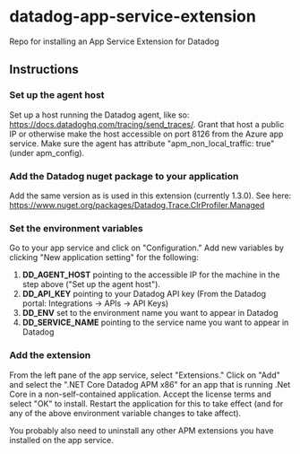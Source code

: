 # datadog-app-service-extension
Repo for installing an App Service Extension for Datadog

## Instructions

### Set up the agent host
Set up a host running the Datadog agent, like so: https://docs.datadoghq.com/tracing/send_traces/. Grant that host a public IP or otherwise make the host accessible on port 8126 from the Azure app service. Make sure the agent has attribute "apm_non_local_traffic: true" (under apm_config).

### Add the Datadog nuget package to your application
Add the same version as is used in this extension (currently 1.3.0). See here: https://www.nuget.org/packages/Datadog.Trace.ClrProfiler.Managed

### Set the environment variables
Go to your app service and click on "Configuration." Add new variables by clicking "New application setting" for the following:

1. **DD_AGENT_HOST** pointing to the accessible IP for the machine in the step above ("Set up the agent host"). 
1. **DD_API_KEY** pointing to your Datadog API key (From the Datadog portal: Integrations -> APIs -> API Keys)
1. **DD_ENV** set to the environment name you want to appear in Datadog
1. **DD_SERVICE_NAME** pointing to the service name you want to appear in Datadog

### Add the extension
From the left pane of the app service, select "Extensions." Click on "Add" and select the ".NET Core Datadog APM x86" for an app that is running .Net Core in a non-self-contained application. Accept the license terms and select "OK" to install. Restart the application for this to take effect (and for any of the above environment variable changes to take affect).

You probably also need to uninstall any other APM extensions you have installed on the app service.
